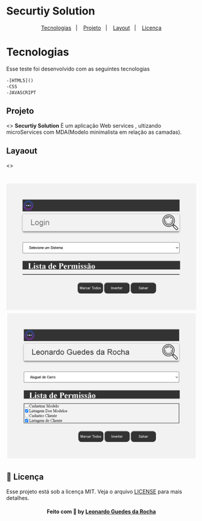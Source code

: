 # Securtiy Solution

<p align="center">
  <a href="#tecnologias">Tecnologias</a>&nbsp;&nbsp;&nbsp;|&nbsp;&nbsp;&nbsp;
  <a href="#projeto">Projeto</a>&nbsp;&nbsp;&nbsp;|&nbsp;&nbsp;&nbsp;
  <a href="#layout">Layout</a>&nbsp;&nbsp;&nbsp;|&nbsp;&nbsp;&nbsp;
  <a href="#memo-licença">Licença</a>
</p>

# Tecnologias

Esse teste foi desenvolvido com as seguintes tecnologias

    -[HTML5]()
    -CSS
    -JAVASCRIPT 

## Projeto
<>
    <strong>Securtiy Solution</strong> È um aplicação Web services , ultizando microServices com MDA(Modelo minimalista em relação as camadas).

## Layaout
<>
    <h1 align="center">
        <img alt="Securtiy Solution" title="Securtiy Solution" src=".github/Index1.png"/>
         <img alt="Securtiy Solution" title="Securtiy Solution" src=".github/Index2.png"/>
    </h1>

## :memo: Licença

Esse projeto está sob a licença MIT. Veja o arquivo [LICENSE](LICENSE.md) para mais detalhes.


<h4 align="center">
    Feito com 💜 by <a href="https://www.linkedin.com/in/leonardo-guedes-95a016108/" target="_blank">Leonardo Guedes da Rocha</a>
</h4>
